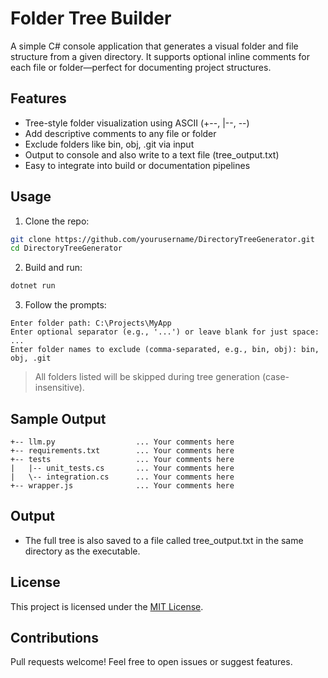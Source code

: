 # Folder Tree Builder

A simple C# console application that generates a visual folder and file structure from a given directory. It supports optional inline comments for each file or folder—perfect for documenting project structures.

## Features

- Tree-style folder visualization using ASCII (+--, |--, \--)
- Add descriptive comments to any file or folder
- Exclude folders like bin, obj, .git via input
- Output to console and also write to a text file (tree_output.txt)
- Easy to integrate into build or documentation pipelines

## Usage

1. Clone the repo:

```bash
git clone https://github.com/yourusername/DirectoryTreeGenerator.git
cd DirectoryTreeGenerator
````

2. Build and run:

```bash
dotnet run
```

3. Follow the prompts:

```
Enter folder path: C:\Projects\MyApp
Enter optional separator (e.g., '...') or leave blank for just space: ...
Enter folder names to exclude (comma-separated, e.g., bin, obj): bin, obj, .git
```

> All folders listed will be skipped during tree generation (case-insensitive).

## Sample Output

```
+-- llm.py                  ... Your comments here
+-- requirements.txt        ... Your comments here
+-- tests                   ... Your comments here
|   |-- unit_tests.cs       ... Your comments here
|   \-- integration.cs      ... Your comments here
+-- wrapper.js              ... Your comments here
```

## Output

* The full tree is also saved to a file called tree_output.txt in the same directory as the executable.

## License

This project is licensed under the [MIT License](LICENSE).

## Contributions

Pull requests welcome! Feel free to open issues or suggest features.
